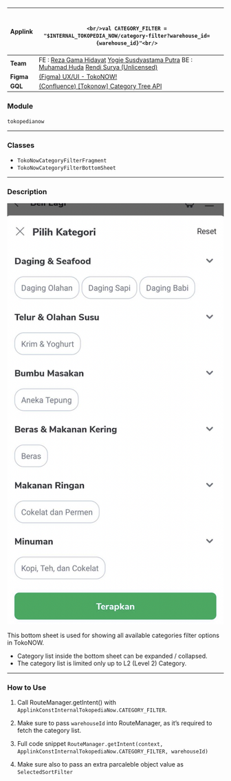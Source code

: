 <!--left header table-->
| **Applink** | <br/><br/>```<br/>val CATEGORY_FILTER = "$INTERNAL_TOKOPEDIA_NOW/category-filter?warehouse_id={warehouse_id}"<br/>```<br/><br/> |  |
| --- | --- | --- |
| **Team** | FE : [Reza Gama Hidayat](https://tokopedia.atlassian.net/wiki/people/5def15952702bc0ec7e775c5?ref=confluence) [Yogie Susdyastama Putra](https://tokopedia.atlassian.net/wiki/people/5c6bf2e6f1a05835f933bf30?ref=confluence) BE : [Muhamad Huda](https://tokopedia.atlassian.net/wiki/people/5c131b12128c7106f576c8a4?ref=confluence) [Rendi Surya (Unlicensed)](https://tokopedia.atlassian.net/wiki/people/5e3a5e4be697e80e5b41814e?ref=confluence)  |  |
| **Figma** | [(Figma) UX/UI - TokoNOW!](https://www.figma.com/file/vxDHPPyinsXDoqckLdLscY/UX%2FUI---Tokopedia-NOW!-%5BSpillover---September%5D?node-id=883%3A48019)  |  |
| **GQL** | [(Confluence) [Tokonow] Category Tree API](/wiki/spaces/TokoNow/pages/1452802766/GQL+Category+Tree+API)  |  |

### **Module**

`tokopedianow`



---

### **Classes**

- `TokoNowCategoryFilterFragment`
- `TokoNowCategoryFilterBottomSheet`



---

### **Description**

![image](../../res/tokopedia_now_category_filter_bottom_sheet.png)

This bottom sheet is used for showing all available categories filter options in TokoNOW.

- Category list inside the bottom sheet can be expanded / collapsed.
- The category list is limited only up to L2 (Level 2) Category.



---

### **How to Use**

1. Call RouteManager.getIntent() with `ApplinkConstInternalTokopediaNow.CATEGORY_FILTER`.
2. Make sure to pass `warehouseId` into RouteManager, as it’s required to fetch the category list.
3. Full code snippet `RouteManager.getIntent(context, ApplinkConstInternalTokopediaNow.CATEGORY_FILTER, warehouseId)`

 4. Make sure also to pass an extra parcaleble object value as `SelectedSortFilter`

